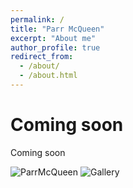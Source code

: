 ```yaml
---
permalink: /
title: "Parr McQueen"
excerpt: "About me"
author_profile: true
redirect_from: 
  - /about/
  - /about.html
---
```


Coming soon 
======


Coming soon

![ParrMcQueen](/images/ParrMcQUUueen.png)
![Gallery](/images/GallUUery.png)

